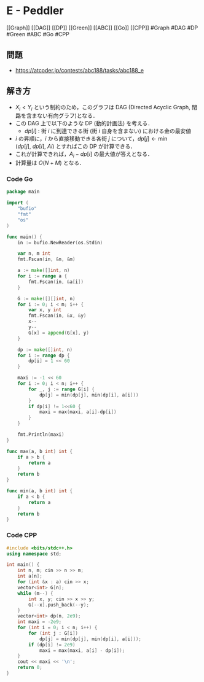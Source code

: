 # E - Peddler
[[Graph]] [[DAG]] [[DP]] [[Green]] [[ABC]] [[Go]] [[CPP]]
#Graph #DAG #DP #Green #ABC #Go #CPP 

## 問題
- https://atcoder.jp/contests/abc188/tasks/abc188_e

## 解き方
- $X_i<Y_i$ という制約のため，このグラフは DAG (Directed Acyclic Graph, 閉路を含まない有向グラフ)となる． 
- この DAG 上で以下のような DP (動的計画法) を考える．
  - $dp[i]$ : 街 $i$ に到達できる街 (街 $i$ 自身を含まない) における金の最安値
- $i$ の昇順に，$i$ から直接移動できる各街 $j$ について，$dp[j]←\min(dp[j],\ dp[i],\ Ai)$ とすればこの DP が計算できる．
- これが計算できれば，$A_i−dp[i]$ の最大値が答えとなる．
- 計算量は $O(N+M)$ となる．

### Code Go
```go
package main

import (
	"bufio"
	"fmt"
	"os"
)

func main() {
	in := bufio.NewReader(os.Stdin)

	var n, m int
	fmt.Fscan(in, &n, &m)

	a := make([]int, n)
	for i := range a {
		fmt.Fscan(in, &a[i])
	}

	G := make([][]int, n)
	for i := 0; i < m; i++ {
		var x, y int
		fmt.Fscan(in, &x, &y)
		x--
		y--
		G[x] = append(G[x], y)
	}

	dp := make([]int, n)
	for i := range dp {
		dp[i] = 1 << 60
	}

	maxi := -1 << 60
	for i := 0; i < n; i++ {
		for _, j := range G[i] {
			dp[j] = min(dp[j], min(dp[i], a[i]))
		}
		if dp[i] != 1<<60 {
			maxi = max(maxi, a[i]-dp[i])
		}
	}

	fmt.Println(maxi)
}

func max(a, b int) int {
	if a > b {
		return a
	}
	return b
}

func min(a, b int) int {
	if a < b {
		return a
	}
	return b
}
```

### Code CPP
```c++
#include <bits/stdc++.h>
using namespace std;

int main() {
	int n, m; cin >> n >> m;
	int a[n];
	for (int &x : a) cin >> x;
	vector<int> G[n];
	while (m--) {
		int x, y; cin >> x >> y;
		G[--x].push_back(--y);
	}
	vector<int> dp(n, 2e9);
	int maxi = -2e9;
	for (int i = 0; i < n; i++) {
		for (int j : G[i])
			dp[j] = min(dp[j], min(dp[i], a[i]));
		if (dp[i] != 2e9)
			maxi = max(maxi, a[i] - dp[i]);
	}
	cout << maxi << '\n';
	return 0;
}
```